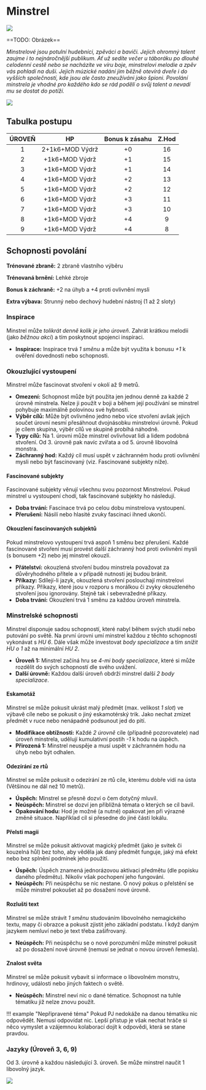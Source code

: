 # Minstrel

<img src="/assets/sep_line.png"/>

==TODO: Obrázek==

*Minstrelové jsou potulní hudebníci, zpěváci a baviči. Jejich ohromný talent zaujme i to nejnáročnější publikum. Ať už sedíte večer u táboráku po dlouhé celodenní cestě nebo se nacházíte ve víru boje, minstrelovi melodie a zpěv vás pohladí na duši. Jejich múzické nadání jim běžně otevírá dveře i do vyšších společností, kde jsou ale často zneužíváni jako špioni. Povolání minstrela je vhodné pro každého kdo se rád podělí o svůj talent a nevadí mu se dostat do potíží.*

<img src="/assets/sep_line.png"/>

## Tabulka postupu

| ÚROVEŇ |       HP        | Bonus k zásahu | Z.Hod |
| :----: | :-------------: | :------------: | :---: |
|   1    | 2+1k6+MOD Výdrž |       +0       |  16   |
|   2    | +1k6+MOD Výdrž  |       +1       |  15   |
|   3    | +1k6+MOD Výdrž  |       +1       |  14   |
|   4    | +1k6+MOD Výdrž  |       +2       |  13   |
|   5    | +1k6+MOD Výdrž  |       +2       |  12   |
|   6    | +1k6+MOD Výdrž  |       +3       |  11   |
|   7    | +1k6+MOD Výdrž  |       +3       |  10   |
|   8    | +1k6+MOD Výdrž  |       +4       |   9   |
|   9    | +1k6+MOD Výdrž  |       +4       |   8   |

## Schopnosti povolání

**Trénované zbraně:** 2 zbraně vlastního výběru

**Trénovaná brnění:** Lehké zbroje

**Bonus k záchraně:** +2 na úhyb a +4 proti ovlivnění mysli

**Extra výbava:** Strunný nebo dechový hudební nástroj (1 až 2 sloty)

### Inspirace

Minstrel může *tolikrát denně kolik je jeho úroveň*. Zahrát krátkou melodii (jako *běžnou akci*) a tím poskytnout spojenci inspiraci.

- **Inspirace:** Inspirace trvá *1 směnu* a může být využita k bonusu *+1* k ověření dovednosti nebo schopnosti.

### Okouzlující vystoupení

Minstrel může fascinovat stvoření v okolí až 9 metrů.

- **Omezení:** Schopnost může být použita jen jednou denně za každé 2 úrovně minstrela. Nelze ji použít v boji a během její používání se minstrel pohybuje maximálně polovinou své hybnosti.
- **Výběr cílů:** Může být ovlivněno jedno nebo více stvoření avšak jejich součet úrovní nesmí přesáhnout dvojnásobku minstrelovi úrovně. Pokud je cílem skupina, výběr cílů ve skupině probíhá náhodně.
-  **Typy cílů:** Na 1. úrovni může minstrel ovlivňovat lidi a lidem podobná stvoření. Od 3. úrovně pak navíc zvířata a od 5. úrovně libovolná monstra.
- **Záchranný hod:** Každý cíl musí uspět v záchranném hodu proti ovlivnění mysli nebo být fascinovaný (viz. Fascinované subjekty níže).

#### Fascinované subjekty

Fascinované subjekty věnují všechnu svou pozornost Minstrelovi. Pokud minstrel u vystoupení chodí, tak fascinované subjekty ho následují.

- **Doba trvání:** Fascinace trvá po celou dobu minstrelova vystoupení.
- **Přerušení:** Násilí nebo hlasité zvuky fascinaci ihned ukončí.

#### Okouzlení fascinovaných subjektů

Pokud minstrelovo vystoupení trvá aspoň 1 směnu bez přerušení. Každé fascinované stvoření musí provést další záchranný hod proti ovlivnění mysli (s bonusem +2) nebo jej minstrel okouzlí.

- **Přátelství:** okouzlená stvoření budou minstrela považovat za důvěryhodného přítele a v případě nutnosti jej budou bránit.
- **Příkazy:** Sdílejí-li jazyk,  okouzlená stvoření poslouchají minstrelovi příkazy. Příkazy, které jsou v rozporu s morálkou či zvyky okouzleného stvoření jsou ignorovány. Stejně tak i sebevražedné příkazy.
- **Doba trvání:** Okouzlení trvá 1 směnu za každou úroveň minstrela.

### Minstrelské schopnosti

Minstrel disponuje sadou schopností, které nabyl během svých studií nebo putování po světě. Na první úrovni umí minstrel každou z těchto schopností vykonávat s *HU 6*. Dále však může investovat *body specializace* a tím *snížit HU o 1* až na minimální *HU 2*.

- **Úroveň 1:** Minstrel začíná hru se *4-mi body specializace*, které si může rozdělit do svých schopností dle svého uvážení.
- **Další úrovně:** Každou další úroveň obdrží minstrel další *2 body specializace*.

#### Eskamotáž

Minstrel se může pokusit ukrást malý předmět (max. velikost *1 slot*) ve výbavě cíle nebo se pokusit o jiný eskamotérský trik. Jako nechat zmizet předmět v ruce nebo nenápadně podsunout jed do pití.

- **Modifikace obtížnosti:** Každé *2 úrovně* cíle (případně pozorovatele) nad úroveň minstrela, udělují kumulativní postih *-1* k hodu na úspěch.
- **Přirozená 1:** Minstrel neuspěje a musí uspět v záchranném hodu na úhyb nebo být odhalen.

#### Odezírání ze rtů

Minstrel se může pokusit o odezírání ze rtů cíle, kterému dobře vidí na ústa (Většinou ne dál než 10 metrů).

- **Úspěch:** Minstrel se přesně dozví o čem dotyčný mluvil.
- **Neúspěch:** Minstrel se dozví jen přibližná témata o kterých se cíl bavil.
- **Opakování hodu:** Hod je možné (a nutné) opakovat jen při výrazné změně situace. Například cíl si přesedne do jiné části lokálu.

#### Přelsti magii

Minstrel se může pokusit aktivovat magický předmět (jako je svitek či kouzelná hůl) bez toho, aby věděla jak daný předmět funguje, jaký má efekt nebo bez splnění podmínek jeho použití.

- **Úspěch:** Úspěch znamená jednorázovou aktivaci předmětu (dle popisku daného předmětu). Nikoliv však pochopení jeho fungování.
- **Neúspěch:** Při neúspěchu se nic nestane. O nový pokus o přelstění se může minstrel pokoušet až po dosažení nové úrovně.

#### Rozlušti text

Minstrel se může strávit *1 směnu* studováním libovolného nemagického textu, mapy či obrazce a pokusit zjistit jeho základní podstatu. I když daným jazykem nemluví nebo je text třeba zašifrovaný.

- **Neúspěch:** Při neúspěchu se o nové porozumění může minstrel pokusit až po dosažení nové úrovně (nemusí se jednat o novou úroveň řemesla).

#### Znalost světa

Minstrel se může pokusit vybavit si informace o libovolném monstru, hrdinovy, události nebo jiných faktech o světě.

- **Neúspěch:** Minstrel neví nic o dané tématice. Schopnost na tuhle tématiku již nelze znovu použít.

!!! example "Nepřipravené téma"
    Pokud PJ nedokáže na danou tématiku nic odpovědět. Nemusí odpovídat nic. Lepší přístup je však nechat hráče si něco vymyslet a vzájemnou kolaborací dojít k odpovědi, která se stane pravdou.

### Jazyky (Úroveň 3, 6, 9)

Od 3. úrovně a každou následující 3. úroveň. Se může minstrel naučit 1 libovolný jazyk.

<img src="/assets/sep_line.png"/>
